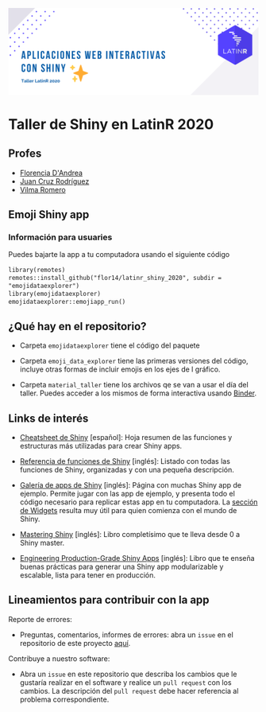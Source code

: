 
![](latin-shiny.png)

# Taller de Shiny en LatinR 2020

## Profes

* [Florencia D'Andrea](https://florencia.netlify.app/es-es/)
* [Juan Cruz Rodríguez](https://jcrodriguez.rbind.io/)
* [Vilma Romero](https://vilmaromero.github.io/)


## Emoji Shiny app

### Información para usuaries

Puedes bajarte la app a tu computadora usando el siguiente código

``` 
library(remotes)
remotes::install_github("flor14/latinr_shiny_2020", subdir = "emojidataexplorer")
library(emojidataexplorer)
emojidataexplorer::emojiapp_run()
```
 ## ¿Qué hay en el repositorio?
 
 * Carpeta `emojidataexplorer` tiene el código del paquete
 
 * Carpeta `emoji_data_explorer` tiene las primeras versiones del código, incluye otras formas de incluir emojis en los ejes de l gráfico.
 
 * Carpeta `material_taller` tiene los archivos qe se van a usar el día del taller. Puedes acceder a los mismos de forma interactiva usando [Binder](https://mybinder.org/v2/gh/flor14/latinr_shiny_2020.git/binder?urlpath=rstudio/ ).
 

## Links de interés

* [Cheatsheet de Shiny](https://github.com/rstudio/cheatsheets/raw/master/translations/spanish/shiny_Spanish.pdf) [español]: Hoja resumen de las funciones y estructuras más utilizadas para crear Shiny apps.

* [Referencia de funciones de Shiny](https://shiny.rstudio.com/reference/shiny/1.5.0/) [inglés]: Listado con todas las funciones de Shiny, organizadas y con una pequeña descripción.

* [Galería de apps de Shiny](https://shiny.rstudio.com/gallery/) [inglés]: Página con muchas Shiny app de ejemplo. Permite jugar con las app de ejemplo, y presenta todo el código necesario para replicar estas app en tu computadora. La [sección de Widgets](https://shiny.rstudio.com/gallery/#widgets) resulta muy útil para quien comienza con el mundo de Shiny.

* [Mastering Shiny](https://mastering-shiny.org/) [inglés]: Libro completísimo que te lleva desde 0 a Shiny master.

* [Engineering Production-Grade Shiny Apps](https://engineering-shiny.org/) [inglés]: Libro que te enseña buenas prácticas para generar una Shiny app modularizable y escalable, lista para tener en producción.

## Lineamientos para contribuir con la app

Reporte de errores:

- Preguntas, comentarios, informes de errores: abra un `issue` en el repositorio de este proyecto [aquí](https://github.com/flor14/latinr_shiny_2020/issues).

Contribuye a nuestro software:

- Abra un `issue` en este repositorio que describa los cambios que le gustaría realizar en el software y realice un `pull request` con los cambios. La descripción del `pull request` debe hacer referencia al problema correspondiente.
